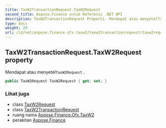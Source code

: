 ```yaml
---
title: TaxW2TransactionRequest.TaxW2Request
second_title: Aspose.Finance untuk Referensi .NET API
description: TaxW2TransactionRequest Properti. Mendapat atau menyetelTaxW2Request .
type: docs
weight: 20
url: /id/net/aspose.finance.ofx.taxw2/taxw2transactionrequest/taxw2request/
---
```

## TaxW2TransactionRequest.TaxW2Request property

Mendapat atau menyetel`TaxW2Request` .

```csharp
public TaxW2Request TaxW2Request { get; set; }
```

### Lihat juga

* class [TaxW2Request](../../taxw2request/)
* class [TaxW2TransactionRequest](../)
* ruang nama [Aspose.Finance.Ofx.TaxW2](../../taxw2transactionrequest/)
* perakitan [Aspose.Finance](../../../)


